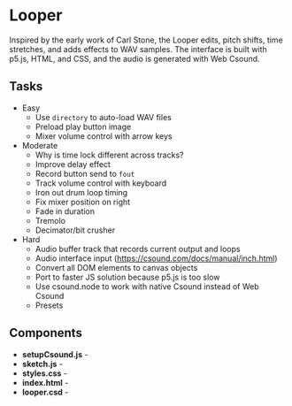 # Looper
Inspired by the early work of Carl Stone, the Looper edits, pitch shifts, time stretches, and adds effects to WAV samples.  The interface is built with p5.js, HTML, and CSS, and the audio is generated with Web Csound.

## Tasks
* Easy
    * Use `directory` to auto-load WAV files
    * Preload play button image
    * Mixer volume control with arrow keys
* Moderate
    * Why is time lock different across tracks?
    * Improve delay effect
    * Record button send to `fout`
    * Track volume control with keyboard
    * Iron out drum loop timing
    * Fix mixer position on right
    * Fade in duration
    * Tremolo
    * Decimator/bit crusher
* Hard
    * Audio buffer track that records current output and loops
    * Audio interface input (https://csound.com/docs/manual/inch.html)
    * Convert all DOM elements to canvas objects
    * Port to faster JS solution because p5.js is too slow
    * Use csound.node to work with native Csound instead of Web Csound
    * Presets

## Components
* **setupCsound.js** - 
* **sketch.js** - 
* **styles.css** - 
* **index.html** - 
* **looper.csd** - 
